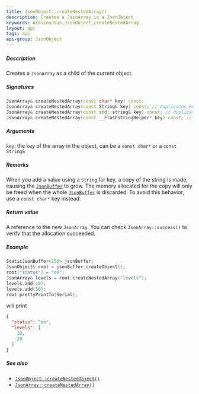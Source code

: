 ```yaml
---
title: JsonObject::createNestedArray()
description: Creates a JsonArray in a JsonObject
keywords: ArduinoJson,JsonObject,createNestedArray
layout: api
tags: api
api-group: JsonObject
---
```


##### Description

Creates a `JsonArray` as a child of the current object.

##### Signatures

```c++
JsonArray& createNestedArray(const char* key) const;
JsonArray& createNestedArray(const String& key) const; // duplicates key
JsonArray& createNestedArray(const std::string& key) const; // duplicates key
JsonArray& createNestedArray(const __FlashStringHelper* key) const; // duplicates key
```

##### Arguments

`key`: the key of the array in the object, can be a `const char*` or a `const String&`

##### Remarks

When you add a value using a `String` for key, a copy of the string is made, causing the [`JsonBuffer`]({{site.baseurl}}/api/jsonbuffer/description/) to grow.
The memory allocated for the copy will only be freed when the whole [`JsonBuffer`]({{site.baseurl}}/api/jsonbuffer/description/) is discarded.
To avoid this behavior, use a `const char*` key instead.

##### Return value

A reference to the new `JsonArray`.
You can check `JsonArray::success()` to verify that the allocation succeeded.

##### Example

```c++
StaticJsonBuffer<256> jsonBuffer;
JsonObject& root = jsonBuffer.createObject();
root["status"] = "on";
JsonArray& levels = root.createNestedArray("levels");
levels.add(10);
levels.add(30);
root.prettyPrintTo(Serial);
```

will print

```json
{
  "status": "on",
  "levels": [
    10,
    20
  ]
}
```

##### See also

* [`JsonObject::createNestedObject()`]({{site.baseurl}}/api/jsonobject/createnestedobject/)
* [`JsonArray::createNestedArray()`]({{site.baseurl}}/api/jsonarray/createnestedarray/)